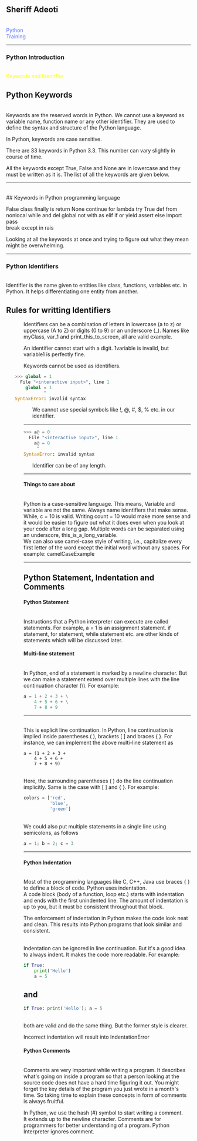 ﻿

## Sheriff Adeoti
<br>
<span style="color:#536DFE">Python</span>
<br>
<span style="color:#536DFE">Training</span>

---

### Python Introduction
<br>
<span style="color:#FFFF00">Keywords and Identifier</span>

## Python Keywords
<br>
Keywords are the reserved words in Python.
We cannot use a keyword as variable name, function name or any other identifier. They are used to define the syntax and structure of the Python language.

In Python, keywords are case sensitive.

There are 33 keywords in Python 3.3. This number can vary slightly in course of time.

All the keywords except True, False and None are in lowercase and they must be written as it is. The list of all the keywords are given below. 

---

<br>
## Keywords in Python programming language

False	class	finally	is	return
None	continue	for	lambda	try
True	def	from	nonlocal	while
and	del	global	not	with
as	elif	if	or	yield
assert	else	import	pass	 
break	except	in	rais

Looking at all the keywords at once and trying to figure out what they mean might be overwhelming.

---

### Python Identifiers

<br>
Identifier is the name given to entities like class, functions, variables etc. in Python. It helps differentiating one entity from another.

## Rules for writting Identifiers

<ol>
<ol>Identifiers can be a combination of letters in lowercase (a to z) or uppercase (A to Z) or digits (0 to 9) or an underscore (_). Names like myClass, var_1 and print_this_to_screen, all are valid example.</ol>
<ol>An identifier cannot start with a digit. 1variable is invalid, but variable1 is perfectly fine.</ol>
<ol>Keywords cannot be used as identifiers.</ol>

```python
>>> global = 1
  File "<interactive input>", line 1
    global = 1
           ^
SyntaxError: invalid syntax
```
<ol>
<ol>We cannot use special symbols like !, @, #, $, % etc. in our identifier.</ol>

---
```python
>>> a@ = 0
  File "<interactive input>", line 1
    a@ = 0
     ^
SyntaxError: invalid syntax
```
<ol>Identifier can be of any length.</ol>

---
#### Things to care about
<br>
Python is a case-sensitive language. This means, Variable and variable are not the same. Always name identifiers that make sense.

<br>
While, c = 10 is valid. Writing count = 10 would make more sense and it would be easier to figure out what it does even when you look at your code after a long gap.
Multiple words can be separated using an underscore, this_is_a_long_variable.

<br>
We can also use camel-case style of writing, i.e., capitalize every first letter of the word except the initial word without any spaces. For example: camelCaseExample

---
## Python Statement, Indentation and Comments

#### Python Statement

<br>
Instructions that a Python interpreter can execute are called statements. For example, a = 1 is an assignment statement. if statement, for statement, while statement etc. are other kinds of statements which will be discussed later.

#### Multi-line statement

<br>
In Python, end of a statement is marked by a newline character. But we can make a statement extend over multiple lines with the line continuation character (\). For example:


```python
a = 1 + 2 + 3 + \
    4 + 5 + 6 + \
    7 + 8 + 9
```
---
<br>
This is explicit line continuation. In Python, line continuation is implied inside parentheses ( ), brackets [ ] and braces { }. For instance, we can implement the above multi-line statement as

```pyhton
a = (1 + 2 + 3 +
    4 + 5 + 6 +
    7 + 8 + 9)
```
<br>
Here, the surrounding parentheses ( ) do the line continuation implicitly. Same is the case with [ ] and { }. For example:
 
```python
colors = ['red',
          'blue',
          'green']
```
<br>
We could also put multiple statements in a single line using semicolons, as follows

```python
a = 1; b = 2; c = 3
```
---

#### Python Indentation

<br>
Most of the programming languages like C, C++, Java use braces { } to define a block of code. Python uses indentation.

<br>
A code block (body of a function, loop etc.) starts with indentation and ends with the first unindented line. The amount of indentation is up to you, but it must be consistent throughout that block.

The enforcement of indentation in Python makes the code look neat and clean. This results into Python programs that look similar and consistent.

<br>
Indentation can be ignored in line continuation. But it's a good idea to always indent. It makes the code more readable. For example:

```python
if True:
    print('Hello')
    a = 5
```
and
---
```python
if True: print('Hello'); a = 5
```
<br>
both are valid and do the same thing. But the former style is clearer.

Incorrect indentation will result into IndentationError

#### Python Comments
<br>
Comments are very important while writing a program. It describes what's going on inside a program so that a person looking at the source code does not have a hard time figuring it out. You might forget the key details of the program you just wrote in a month's time. So taking time to explain these concepts in form of comments is always fruitful.

In Python, we use the hash (#) symbol to start writing a comment.
<br>
It extends up to the newline character. Comments are for programmers for better understanding of a program. Python Interpreter ignores comment. 